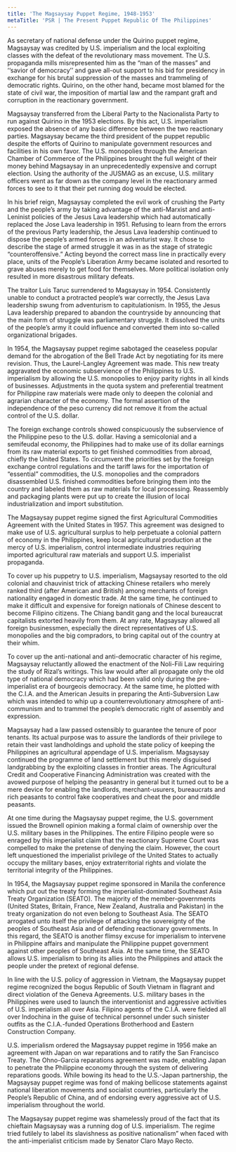 ```yaml
---
title: 'The Magsaysay Puppet Regime, 1948-1953'
metaTitle: 'PSR | The Present Puppet Republic Of The Philippines'
---
```


As secretary of national defense under the Quirino puppet regime, Magsaysay was credited by U.S. imperialism and the local exploiting classes with the defeat of the revolutionary mass movement. The U.S. propaganda mills misrepresented him as the “man of the masses” and ‘‘savior of democracy’’ and gave all-out support to his bid for presidency in exchange for his brutal suppression of the masses and trammeling of democratic rights. Quirino, on the other hand, became most blamed for the state of civil war, the imposition of martial law and the rampant graft and corruption in the reactionary government.

Magsaysay transferred from the Liberal Party to the Nacionalista Party to run against Quirino in the 1953 elections. By this act, U.S. imperialism exposed the absence of any basic difference between the two reactionary parties. Magsaysay became the third president of the puppet republic despite the efforts of Quirino to manipulate government resources and facilities in his own favor. The U.S. monopolies through the American Chamber of Commerce of the Philippines brought the full weight of their money behind Magsaysay in an unprecedentedly expensive and corrupt election. Using the authority of the JUSMAG as an excuse, U.S. military officers went as far down as the company level in the reactionary armed forces to see to it that their pet running dog would be elected.

In his brief reign, Magsaysay completed the evil work of crushing the Party and the people’s army by taking advantage of the anti-Marxist and anti-Leninist policies of the Jesus Lava leadership which had automatically replaced the Jose Lava leadership in 1951. Refusing to learn from the errors of the previous Party leadership, the Jesus Lava leadership continued to dispose the people’s armed forces in an adventurist way. It chose to describe the stage of armed struggle it was in as the stage of strategic “counteroffensive.” Acting beyond the correct mass line in practically every place, units of the People’s Liberation Army became isolated and resorted to grave abuses merely to get food for themselves. More political isolation only resulted in more disastrous military defeats.

The traitor Luis Taruc surrendered to Magsaysay in 1954. Consistently unable to conduct a protracted people’s war correctly, the Jesus Lava leadership swung from adventurism to capitulationism. In 1955, the Jesus Lava leadership prepared to abandon the countryside by announcing that the main form of struggle was parliamentary struggle. It dissolved the units of the people’s army it could influence and converted them into so-called organizational brigades.

In 1954, the Magsaysay puppet regime sabotaged the ceaseless popular demand for the abrogation of the Bell Trade Act by negotiating for its mere revision. Thus, the Laurel-Langley Agreement was made. This new treaty aggravated the economic subservience of the Philippines to U.S. imperialism by allowing the U.S. monopolies to enjoy parity rights in all kinds of businesses. Adjustments in the quota system and preferential treatment for Philippine raw materials were made only to deepen the colonial and agrarian character of the economy. The formal assertion of the independence of the peso currency did not remove it from the actual control of the U.S. dollar.

The foreign exchange controls showed conspicuously the subservience of the Philippine peso to the U.S. dollar. Having a semicolonial and a semifeudal economy, the Philippines had to make use of its dollar earnings from its raw material exports to get finished commodities from abroad, chiefly the United States. To circumvent the priorities set by the foreign exchange control regulations and the tariff laws for the importation of “essential” commodities, the U.S. monopolies and the compradors disassembled U.S. finished commodities before bringing them into the country and labeled them as raw materials for local processing. Reassembly and packaging plants were put up to create the illusion of local industrialization and import substitution.

The Magsaysay puppet regime signed the first Agricultural Commodities Agreement with the United States in 1957. This agreement was designed to make use of U.S. agricultural surplus to help perpetuate a colonial pattern of economy in the Philippines, keep local agricultural production at the mercy of U.S. imperialism, control intermediate industries requiring imported agricultural raw materials and support U.S. imperialist propaganda.

To cover up his puppetry to U.S. imperialism, Magsaysay resorted to the old colonial and chauvinist trick of attacking Chinese retailers who merely ranked third (after American and British) among merchants of foreign nationality engaged in domestic trade. At the same time, he continued to make it difficult and expensive for foreign nationals of Chinese descent to become Filipino citizens. The Chiang bandit gang and the local bureaucrat capitalists extorted heavily from them. At any rate, Magsaysay allowed all foreign businessmen, especially the direct representatives of U.S. monopolies and the big compradors, to bring capital out of the country at their whim.

To cover up the anti-national and anti-democratic character of his regime, Magsaysay reluctantly allowed the enactment of the Noli-Fili Law requiring the study of Rizal’s writings. This law would after all propagate only the old type of national democracy which had been valid only during the pre- imperialist era of bourgeois democracy. At the same time, he plotted with the C.I.A. and the American Jesuits in preparing the Anti-Subversion Law which was intended to whip up a counterrevolutionary atmosphere of anti-communism and to trammel the people’s democratic right of assembly and expression.

Magsaysay had a law passed ostensibly to guarantee the tenure of poor tenants. Its actual purpose was to assure the landlords of their privilege to retain their vast landholdings and uphold the state policy of keeping the Philippines an agricultural appendage of U.S. imperialism. Magsaysay continued the programme of land settlement but this merely disguised landgrabbing by the exploiting classes in frontier areas. The Agricultural Credit and Cooperative Financing Administration was created with the avowed purpose of helping the peasantry in general but it turned out to be a mere device for enabling the landlords, merchant-usurers, bureaucrats and rich peasants to control fake cooperatives and cheat the poor and middle peasants.

At one time during the Magsaysay puppet regime, the U.S. government issued the Brownell opinion making a formal claim of ownership over the U.S. military bases in the Philippines. The entire Filipino people were so enraged by this imperialist claim that the reactionary Supreme Court was compelled to make the pretense of denying the claim. However, the court left unquestioned the imperialist privilege of the United States to actually occupy the military bases, enjoy extraterritorial rights and violate the territorial integrity of the Philippines.

In 1954, the Magsaysay puppet regime sponsored in Manila the conference which put out the treaty forming the imperialist-dominated Southeast Asia Treaty Organization (SEATO). The majority of the member-governments (United States, Britain, France, New Zealand, Australia and Pakistan) in the treaty organization do not even belong to Southeast Asia. The SEATO arrogated unto itself the privilege of attacking the sovereignty of the peoples of Southeast Asia and of defending reactionary governments. In this regard, the SEATO is another flimsy excuse for imperialism to intervene in Philippine affairs and manipulate the Philippine puppet government against other peoples of Southeast Asia. At the same time, the SEATO allows U.S. imperialism to bring its allies into the Philippines and attack the people under the pretext of regional defense.

In line with the U.S. policy of aggression in Vietnam, the Magsaysay puppet regime recognized the bogus Republic of South Vietnam in flagrant and direct violation of the Geneva Agreements. U.S. military bases in the Philippines were used to launch the interventionist and aggressive activities of U.S. imperialism all over Asia. Filipino agents of the C.I.A. were fielded all over Indochina in the guise of technical personnel under such sinister outfits as the C.I.A.-funded Operations Brotherhood and Eastern Construction Company.

U.S. imperialism ordered the Magsaysay puppet regime in 1956 make an agreement with Japan on war reparations and to ratify the San Francisco Treaty. The Ohno-Garcia reparations agreement was made, enabling Japan to penetrate the Philippine economy through the system of delivering reparations goods. While bowing its head to the U.S.-Japan partnership, the Magsaysay puppet regime was fond of making bellicose statements against national liberation movements and socialist countries, particularly the People’s Republic of China, and of endorsing every aggressive act of U.S. imperialism throughout the world.

The Magsaysay puppet regime was shamelessly proud of the fact that its chieftain Magsaysay was a running dog of U.S. imperialism. The regime tried futilely to label its slavishness as positive nationalism” when faced with the anti-imperialist criticism made by Senator Claro Mayo Recto.
